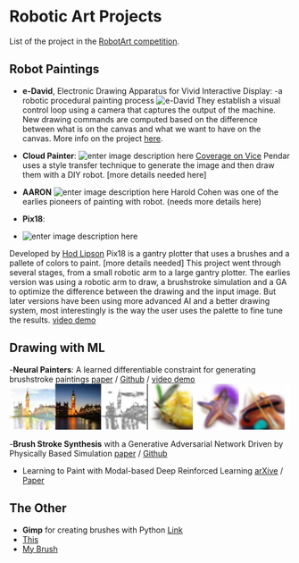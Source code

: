 # Robotic Art Projects

List of the project in the [RobotArt competition](https://robotart.org/).

## Robot Paintings
 - **e-David**, Electronic Drawing Apparatus for Vivid Interactive Display:
 -a robotic procedural painting process ![e-David](http://graphics.uni-konstanz.de/eDavid/wp-content/uploads/2017/04/final_01-1024x777.jpg)
They establish a visual control loop using a camera that captures the output of the machine. New drawing commands are computed based on the difference between what is on the canvas and what we want to have on the canvas.
More info on the project [here]([http://graphics.uni-konstanz.de/eDavid/](http://graphics.uni-konstanz.de/eDavid/)).

 - **Cloud Painter**:
![enter image description here](https://static1.squarespace.com/static/5800c6211b631b49b4d63657/t/5b0f2e52aa4a99692dc998a2/1527721560441/robotart_announcement.jpg?format=2500w)
[Coverage on Vice](https://youtu.be/dkTjEi7O4Ic)
Pendar uses a style transfer technique to generate the image and then draw them with a DIY robot. [more details needed here]
 - **AARON**
 ![enter image description here](https://static1.squarespace.com/static/5800c6211b631b49b4d63657/t/5807227bebbd1a790b76fdb6/1476862594263/?format=2500w)
Harold Cohen was one of the earlies pioneers of painting with robot. (needs more details here)

 - **Pix18**:
 - ![enter image description here](http://www.pix18.com/uploads/6/9/3/4/69340277/man-orig_orig.jpg)

Developed by [Hod Lipson](http://www.hodlipson.com/) Pix18 is a gantry plotter that uses a brushes and a pallete of colors to paint. [more details needed]
This project went through several stages, from a small robotic arm to a large gantry plotter. The earlies version was using a robotic arm to draw, a brushstroke simulation and a GA to optimize the difference between the drawing and the input image. But later versions have been using more advanced AI and a better drawing system, most interestingly is the way the user uses the palette to fine tune the results.
[video demo](https://www.youtube.com/watch?v=YPhYuL6E6qo](https://www.youtube.com/watch?v=YPhYuL6E6qo))

## Drawing with ML
-**Neural Painters**: A learned differentiable constraint for generating brushstroke paintings [paper](https://arxiv.org/pdf/1904.08410.pdf) / [Github](https://github.com/reiinakano/neural-painters) / [video demo](https://github.com/Ardibid/robotArtProjects/blob/master/files/1507940147251-drlcss%20(1).mp4)
![Neural Painters](https://github.com/Ardibid/robotArtProjects/blob/master/files/neuralPainters.jpg)

-**Brush Stroke Synthesis** with a Generative Adversarial Network Driven by Physically Based Simulation
 [paper](https://github.com/Ardibid/robotArtProjects/blob/master/files/Brush%20Stroke%20Synthesis.pdf) / [Github](https://reiinakano.github.io/)
 - Learning to Paint with Modal-based Deep Reinforced Learning 
 [arXive](https://arxiv.org/abs/1903.04411) / [Paper](https://arxiv.org/pdf/1903.04411.pdf)


## The Other 
- **Gimp** for creating brushes with Python [Link](https://www.gimp.org/)
- [This](https://reiinakano.github.io/)
- [My Brush](http://mypaint.org/blog/2019/01/26/MyPaint-2.0-alpha/)

<!--stackedit_data:
eyJoaXN0b3J5IjpbNjE5NjE4ODA3LC0zNzAwNDgwMjksLTY1NT
QzOTcsLTU0NzE2NzgxMCwtNTg1NzkyMjgwLDgzNzAxMTQ3OCwx
MzIxNDgwNzgxLDY5Mzk5NDg1MCwxMzA2MjUyMTg2LC0xNTA3MT
YyNjUwXX0=
-->